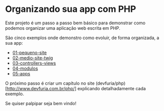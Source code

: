 # Organizando sua app com PHP

Este projeto é um passo a passo bem básico para demonstrar como podemos organizar uma aplicação web escrita em PHP.

São cinco exemplos onde demonstro como evoluir, de forma organizada, a sua app:

- [01-pequeno-site](01-pequeno-site/)
- [02-medio-site-twig](02-medio-site-twig/)
- [03-controllers-views](03-controllers-views/)
- [04-modulos](04-modulos/)
- [05-apps](05-apps/)

O próximo passo é criar um capítulo no site (devfuria/php)[http://www.devfuria.com.br/php/] explicando detalhadamente cada exemplo.

Se quiser palpipar seja bem vindo!